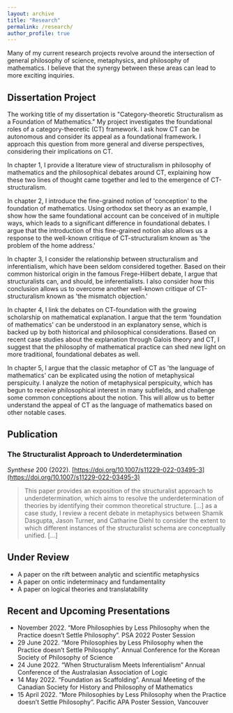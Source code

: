 ```yaml
---
layout: archive
title: "Research"
permalink: /research/
author_profile: true
---
```


Many of my current research projects revolve around the intersection of general philosophy of science, metaphysics, and philosophy of mathematics. I believe that the synergy between these areas can lead to more exciting inquiries. 

## Dissertation Project

The working title of my dissertation is "Category-theoretic Structuralism as a Foundation of Mathematics." My project investigates the foundational roles of a category-theoretic (CT) framework. I ask how CT can be autonomous and consider its appeal as a foundational framework. I approach this question from more general and diverse perspectives, considering their implications on CT.

In chapter 1, I provide a literature view of structuralism in philosophy of mathematics and the philosophical debates around CT, explaining how these two lines of thought came together and led to the emergence of CT-structuralism.

In chapter 2, I introduce the fine-grained notion of 'conception' to the foundation of mathematics. Using orthodox set theory as an example, I show how the same foundational account can be conceived of in multiple ways, which leads to a significant difference in foundational debates. I argue that the introduction of this fine-grained notion also allows us a response to the well-known critique of CT-structuralism known as 'the problem of the home address.'

In chapter 3, I consider the relationship between structuralism and inferentialism, which have been seldom considered together. Based on their common historical origin in the famous Frege-Hilbert debate, I argue that structuralists can, and should, be inferentialists. I also consider how this conclusion allows us to overcome another well-known critique of CT-structuralism known as 'the mismatch objection.' 

In chapter 4, I link the debates on CT-foundation with the growing scholarship on mathematical explanation. I argue that the term 'foundation of mathematics' can be understood in an explanatory sense, which is backed up by both historical and philosophical considerations. Based on recent case studies about the explanation through Galois theory and CT, I suggest that the philosophy of mathematical practice can shed new light on more traditional, foundational debates as well.

In chapter 5, I argue that the classic metaphor of CT as 'the language of mathematics' can be explicated using the notion of metaphysical perspicuity. I analyze the notion of metaphysical perspicuity, which has begun to receive philosophical interest in many subfields, and challenge some common conceptions about the notion. This will allow us to better understand the appeal of CT as the language of mathematics based on other notable cases.

## Publication

### The Structuralist Approach to Underdetermination
_Synthese_ 200 (2022). [https://doi.org/10.1007/s11229-022-03495-3](https://doi.org/10.1007/s11229-022-03495-3)

> This paper provides an exposition of the structuralist approach to underdetermination, which aims to resolve the underdetermination of theories by identifying their common theoretical structure. [...] as a case study, I review a recent debate in metaphysics between Shamik Dasgupta, Jason Turner, and Catharine Diehl to consider the extent to which different instances of the structuralist schema are conceptually unified. [...]

## Under Review

 * A paper on the rift between analytic and scientific metaphysics
 * A paper on ontic indeterminacy and fundamentality
 * A paper on logical theories and translatability





## Recent and Upcoming Presentations
 * November 2022. “More Philosophies by Less Philosophy when the Practice doesn’t Settle Philosophy”. PSA 2022 Poster Session
 * 29 June 2022. “More Philosophies by Less Philosophy when the Practice doesn’t Settle Philosophy”. Annual Conference for the Korean Society of Philosophy of Science
 * 24 June 2022. “When Structuralism Meets Inferentialism” Annual Conference of the Australasian Association of Logic
 * 14 May 2022. “Foundation as Scaffolding”. Annual Meeting of the Canadian Society for History and Philosophy of Mathematics
 * 15 April 2022. “More Philosophies by Less Philosophy when the Practice doesn’t Settle Philosophy”. Pacific APA Poster Session, Vancouver




<!--
{% if author.googlescholar %}
  You can also find my articles on <u><a href="{{author.googlescholar}}">my Google Scholar profile</a>.</u>
{% endif %}

{% include base_path %}

{% for post in site.publications reversed %}
  {% include archive-single.html %}
{% endfor %}
-->
